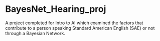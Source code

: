 # BayesNet_Hearing_proj
A project completed for Intro to AI which examined the factors that contribute to a person speaking Standard American English (SAE) or not through a Bayesian Network.
